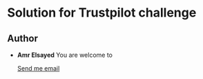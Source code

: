 # Solution for Trustpilot challenge <followthewhiterabbit>

## Author

* **Amr Elsayed**  You are welcome to <p><a href="mailto:<a href='mailto:amr.elsayed.dk@gmail.com'>amr.elsayed.dk@gmail.com</a>">Send me email</a></p>
